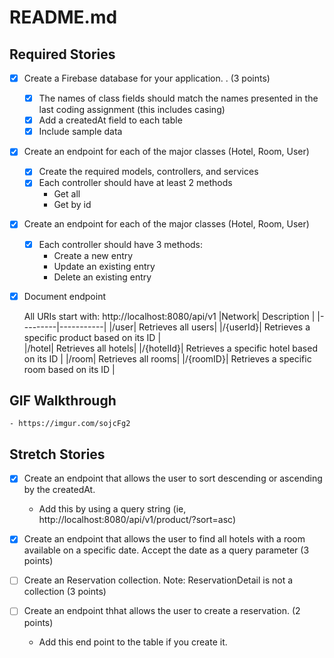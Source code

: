 # **README.md**

## **Required Stories**
- [x] Create a Firebase database for your application. . (3 points)
    - [x] The names of class fields should match the names presented in the last coding                 assignment (this includes casing)
    - [x] Add a createdAt field to each table
    - [x] Include sample data

- [x] Create an endpoint for each of the major classes (Hotel, Room, User)
    - [x] Create the required models, controllers, and services
    - [x] Each controller should have at least 2 methods
        - Get all
        - Get by id
- [x] Create an endpoint for each of the major classes (Hotel, Room, User)
    - [x] Each controller should have 3 methods:
        -   Create a new entry
        -   Update an existing entry
        -   Delete an existing entry
- [x] Document endpoint      

   All URIs start with: http://localhost:8080/api/v1
   |Network| Description |
   |---------|-----------|
   |/user|	Retrieves all users|
   |/{userId}| Retrieves a specific product based on its ID  |   
   |/hotel| Retrieves all hotels|
   |/{hotelId}| Retrieves a specific hotel based on its ID  |
   |/room|	Retrieves all rooms|
   |/{roomID}| Retrieves a specific room  based on its ID  |

## **GIF Walkthrough**
    - https://imgur.com/sojcFg2
## **Stretch Stories**
 - [x] Create an endpoint that allows the user to sort descending or ascending by the createdAt.
     -  Add this by using a query string (ie, http://localhost:8080/api/v1/product/?sort=asc)
       
 - [x] Create an endpoint that allows the user to find all hotels with a room available on a specific date. Accept the date as a query parameter (3 points)
    
 - [ ] Create an Reservation collection. Note: ReservationDetail is not a collection (3 points)
    
 - [ ] Create an endpoint thhat allows the user to create a reservation. (2 points)
     - Add this end point to the table if you create it.
      

